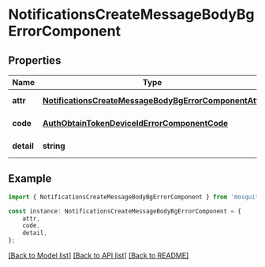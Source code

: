 # NotificationsCreateMessageBodyBgErrorComponent


## Properties

Name | Type | Description | Notes
------------ | ------------- | ------------- | -------------
**attr** | [**NotificationsCreateMessageBodyBgErrorComponentAttr**](NotificationsCreateMessageBodyBgErrorComponentAttr.md) |  | [default to undefined]
**code** | [**AuthObtainTokenDeviceIdErrorComponentCode**](AuthObtainTokenDeviceIdErrorComponentCode.md) |  | [default to undefined]
**detail** | **string** |  | [default to undefined]

## Example

```typescript
import { NotificationsCreateMessageBodyBgErrorComponent } from 'mosquito-alert';

const instance: NotificationsCreateMessageBodyBgErrorComponent = {
    attr,
    code,
    detail,
};
```

[[Back to Model list]](../README.md#documentation-for-models) [[Back to API list]](../README.md#documentation-for-api-endpoints) [[Back to README]](../README.md)
